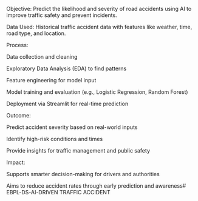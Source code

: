 Objective: Predict the likelihood and severity of road accidents using AI to improve traffic safety and prevent incidents.

Data Used: Historical traffic accident data with features like weather, time, road type, and location.

Process:

Data collection and cleaning

Exploratory Data Analysis (EDA) to find patterns

Feature engineering for model input

Model training and evaluation (e.g., Logistic Regression, Random Forest)

Deployment via Streamlit for real-time prediction

Outcome:

Predict accident severity based on real-world inputs

Identify high-risk conditions and times

Provide insights for traffic management and public safety

Impact:

Supports smarter decision-making for drivers and authorities

Aims to reduce accident rates through early prediction and awareness# EBPL-DS-AI-DRIVEN TRAFFIC ACCIDENT
